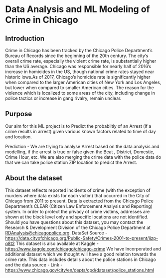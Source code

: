 # Data Analysis and ML Modeling of Crime in Chicago
## Introduction

Crime in Chicago has been tracked by the Chicago Police Department’s Bureau of Records since the beginning of the 20th century. The city’s overall crime rate, especially the violent crime rate, is substantially higher than the US average. Chicago was responsible for nearly half of 2016’s increase in homicides in the US, though national crime rates stayed near historic lows.As of 2017, Chicago’s homicide rate is significantly higher when compared to the larger American cities of New York and Los Angeles, but lower when compared to smaller American cities. The reason for the violence which is localized to some areas of the city, including change in police tactics or increase in gang rivalry, remain unclear.

## Purpose

Our aim for this ML project is to Predict the probablitiy of an Arrest (if a crime results in arrest) given various known factors related to time of day and location.

Prediction - We are trying to analyse Arrest based on the data analysis and modelling, if the arrest is true or false given the Beat , District, Domestic, Crime Hour, etc. We are also merging the crime data with the police data do that we can take police station ZIP location to predict the Arrest.

## About the dataset

This dataset reflects reported incidents of crime (with the exception of murders where data exists for each victim) that occurred in the City of Chicago from 2011 to present. Data is extracted from the Chicago Police Department’s CLEAR (Citizen Law Enforcement Analysis and Reporting) system. In order to protect the privacy of crime victims, addresses are shown at the block level only and specific locations are not identified. Should you have questions about this dataset, you may contact the Research & Development Division of the Chicago Police Department at RDAnalysis@chicagopolice.org. DataSet Source - https://data.cityofchicago.org/Public-Safety/Crimes-2001-to-present/ijzp-q8t2 This dataset is also available at Kaggle - https://www.kaggle.com/chicago/chicago-crime We have Incorporated and additional dataset which we thought will have a good relation towards the crime rate. This data includes details about the police stations in Chicago and the data source - Link - https://www.chicago.gov/city/en/depts/cpd/dataset/police_stations.html
